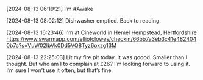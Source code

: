 [2024-08-13 06:19:21] I’m #Awake

[2024-08-13 08:02:12] Dishwasher emptied.
Back to reading.

[2024-08-13 16:23:46] I'm at Cineworld in Hemel Hempstead, Hertfordshire https://www.swarmapp.com/elliotclowes/checkin/66bb7a3eb3c41e4824040b7c?s=VuW02lbVk0Dd5VQ8Tyz6oxzg13M

[2024-08-13 22:25:03] Lit my fire pit today.
It was goood. Smaller than I thought. But who am I to complain at £26? I’m looking forward to using it. I’m sure I won’t use it often, but that’s fine.

